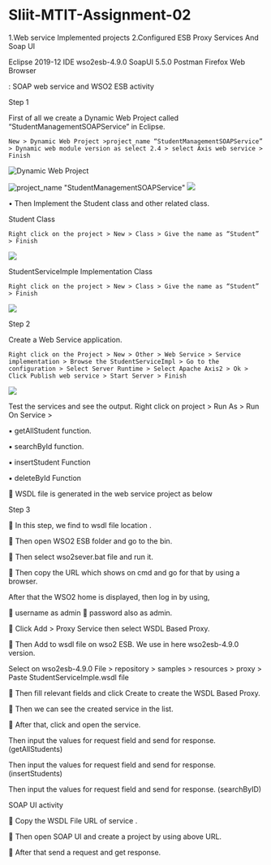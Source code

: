 # Sliit-MTIT-Assignment-02

1.Web service Implemented projects 
2.Configured ESB Proxy Services And Soap UI


Eclipse 2019-12 IDE
wso2esb-4.9.0
SoapUI 5.5.0
Postman
Firefox Web Browser


:    SOAP web service and WSO2 ESB activity 
 
Step 1 
 
First of all we create a Dynamic Web Project called “StudentManagementSOAPService” in Eclipse. 

	New > Dynamic Web Project >project_name “StudentManagementSOAPService” > Dynamic web module version as select 2.4 > select Axis web service > Finish

 
 ![Dynamic Web Project](https://github.com/Ranushklakmal/Sliit-MTIT-Assignment-02/blob/master/Screenshot/1.png)

 ![project_name "StudentManagementSOAPService"](https://github.com/Ranushklakmal/Sliit-MTIT-Assignment-02/blob/master/Screenshot/2.PNG)
  ![](https://github.com/Ranushklakmal/Sliit-MTIT-Assignment-02/blob/master/Screenshot/3.PNG)
 
• Then Implement the Student class and other related class.



Student Class 	
	
	Right click on the project > New > Class > Give the name as “Student” > Finish
   
   ![](https://github.com/Ranushklakmal/Sliit-MTIT-Assignment-02/blob/master/Screenshot/4.PNG) 
 
 
 
StudentServiceImple Implementation Class 

	Right click on the project > New > Class > Give the name as “Student” > Finish

  ![](https://github.com/Ranushklakmal/Sliit-MTIT-Assignment-02/blob/master/Screenshot/5.PNG) 


 
Step 2 

Create a Web Service application. 

	Right click on the Project > New > Other > Web Service > Service implementation > Browse the StudentServiceImpl > Go to the configuration > Select Server Runtime > Select Apache Axis2 > Ok > Click Publish web service > Start Server > Finish 

  ![](https://github.com/Ranushklakmal/Sliit-MTIT-Assignment-02/blob/master/Screenshot/6.PNG) 

 



 

 


 

 

 


 


Test the services and see the output. 
Right click on project > Run As > Run On Service > 
 

▪	getAllStudent function.
 
▪	searchById function.
 


▪	insertStudent Function
 
 
▪	deleteById Function
 
	WSDL file is generated in the web service project as below 

 
 
 

 
 
 
 
 
Step 3 
 
	In this step, we find to wsdl file location .
 
 
 
 
	Then open WSO2 ESB folder and go to the bin. 
 
	Then select wso2sever.bat file and run it. 
 
 
 
  
 







	Then copy the URL which shows on cmd and go for that by using a browser. 

 
  
After that the WSO2 home is displayed, then log in by using,

	username as admin
	password also as admin. 


 



	Click Add > Proxy Service then select WSDL Based Proxy.

 

	Then Add to wsdl file on wso2 ESB. We use in here wso2esb-4.9.0 version.

Select on wso2esb-4.9.0 File > repository > samples > resources > proxy > Paste StudentServiceImple.wsdl file

 



	Then fill relevant fields and click Create to create the WSDL Based Proxy.
 
	Then we can see the created service in the list. 


 

	After that, click and open the service. 
 


Then input the values for request field and send for response. (getAllStudents)
 


 

Then input the values for request field and send for response. (insertStudents)

 
 
Then input the values for request field and send for response. (searchByID)

  

 
 
 
SOAP UI activity 
 
	Copy the WSDL File URL of service .


 
 









	Then open SOAP UI and create a project by using above URL. 

 

 
 









	After that send a request and get response. 


 
 
 
  
 
 
 
 
 
 
 
 
 
 
 

 

 
























	 
